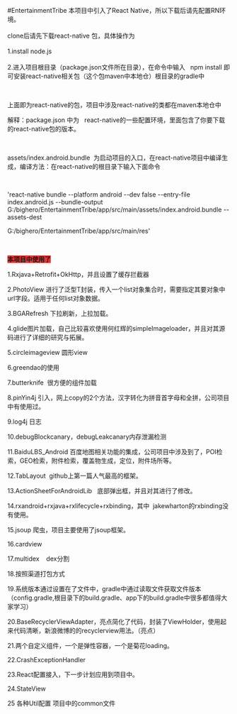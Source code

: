 #EntertainmentTribe
本项目中引入了React Native，所以下载后请先配置RN环境。<br />
<br />
clone后请先下载react-native 包，具体操作为<br />
<br />
1.install node.js<br />
<br />
2.进入项目根目录（package.json文件所在目录），在命令中输入&nbsp;&nbsp; npm install 即可安装react-native相关包（这个包maven中本地仓）根目录的gradle中<br />
<p>
	<br />
</p>
<p>
	上面即为react-native的包，项目中涉及react-native的类都在maven本地仓中
</p>
解释：package.json 中为&nbsp;&nbsp; react-native的一些配置环境，里面包含了你要下载的react-native包的版本。<br />
<p>
	<br />
</p>
<p>
	assets/index.android.bundle&nbsp; 为启动项目的入口，在react-native项目中编译生成，编译方法：在react-native的根目录下输入下面命令
</p>
<p>
	<br />
</p>
<p>
	'react-native bundle --platform android --dev false --entry-file index.android.js --bundle-output G:/bighero/EntertainmentTribe/app/src/main/assets/index.android.bundle --assets-dest
</p>
<p>
	G:/bighero/EntertainmentTribe/app/src/main/res'
</p>
<p>
	<br />
</p>
<p>
	<strong><span style="background-color:#E53333;font-size:14px;">本项目中使用了</span></strong> 
</p>
<p>
	1.Rxjava+Retrofit+OkHttp，并且设置了缓存拦截器
</p>
<p>
	2.PhotoView 进行了泛型T封装，传入一个list对象集合时，需要指定其要对象中url字段。适用于任何list对象数据。
</p>
<p>
	3.BGARefresh 下拉刷新，上拉加载。
</p>
<p>
	4.glide图片加载，自己比较喜欢使用何红辉的simpleImageloader，并且对其源码进行了详细的研究与拓展。
</p>
<p>
	5.circleimageview 圆形view
</p>
<p>
	6.greendao的使用
</p>
<p>
	7.butterknife&nbsp; 很方便的组件加载
</p>
<p>
	8.pinYin4j 引入，网上copy的2个方法，汉字转化为拼音首字母和全拼，公司项目中有使用过。
</p>
<p>
	9.log4j 日志
</p>
<p>
	10.debugBlockcanary，debugLeakcanary内存泄漏检测
</p>
<p>
	11.BaiduLBS_Android 百度地图相关功能的集成，公司项目中涉及到了，POI检索，GEO检索，附件检索，覆盖物生成，定位，附件场所等。
</p>
<p>
	12.TabLayout&nbsp; github上第一篇人气最高的框架。
</p>
<p>
	13.ActionSheetForAndroidLib&nbsp;&nbsp; 底部弹出框，并且对其进行了修改。
</p>
<p>
	14.rxandroid+rxjava+rxlifecycle+rxbinding，其中&nbsp; jakewharton的rxbinding没有使用。
</p>
<p>
	15.jsoup 爬虫，项目主要使用了jsoup框架。
</p>
<p>
	16.cardview
</p>
<p>
	17.multidex&nbsp;&nbsp;&nbsp; dex分割
</p>
<p>
	18.按照渠道打包方式
</p>
<p>
	19.系统版本通过设置在了文件中，gradle中通过读取文件获取文件版本（config.gradle,根目录下的build.gradle、app下的build.gradle中很多都值得大家学习）
</p>
<p>
	20.BaseRecyclerViewAdapter，亮点简化了代码，封装了ViewHolder，使用起来代码清晰，新浪微博的的recyclerview用法。（亮点）
</p>
<p>
	21.两个自定义组件，一个是弹性容器，一个是菊花loading。
</p>
<p>
	22.CrashExceptionHandler
</p>
<p>
	23.React配置接入，下一步计划应用到项目中。
</p>
<p>
	24.StateView
</p>
<p>
	25 各种Util配置 项目中的common文件
</p>
<p>
	<br />
</p>
